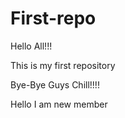 # First-repo
Hello All!!!

This is my first repository

Bye-Bye Guys
Chill!!!!

Hello I am new member
